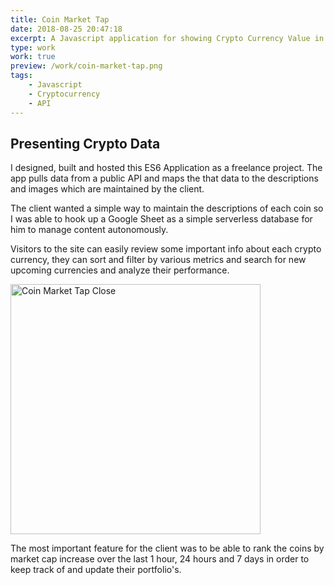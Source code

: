 ```yaml
---
title: Coin Market Tap
date: 2018-08-25 20:47:18
excerpt: A Javascript application for showing Crypto Currency Value in real time
type: work
work: true
preview: /work/coin-market-tap.png
tags:
    - Javascript
    - Cryptocurrency
    - API
---
```


## Presenting Crypto Data

I designed, built and hosted this ES6 Application as a freelance project. The app pulls data from a public API and maps the that data to the descriptions and images which are maintained by the client.

The client wanted a simple way to maintain the descriptions of each coin so I was able to hook up a Google Sheet as a simple serverless database for him to manage content autonomously.

Visitors to the site can easily review some important info about each crypto currency, they can sort and filter by various metrics and search for new upcoming currencies and analyze their performance.

<img src="/work/coin-market-tap-mobile-display.png" alt="Coin Market Tap Close" style="width:400px;max-width:100%;"/>

The most important feature for the client was to be able to rank the coins by market cap increase over the last 1 hour, 24 hours and 7 days in order to keep track of and update their portfolio's.
